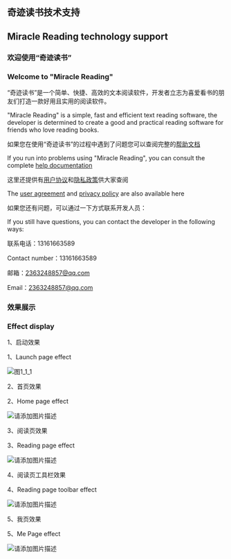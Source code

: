 ## 奇迹读书技术支持
## Miracle Reading technology support


### 欢迎使用“奇迹读书”
### Welcome to "Miracle Reading"


“奇迹读书”是一个简单、快捷、高效的文本阅读软件，开发者立志为喜爱看书的朋友们打造一款好用且实用的阅读软件。

"Miracle Reading" is a simple, fast and efficient text reading software, the developer is determined to create a good and practical reading software for friends who love reading books.


如果您在使用“奇迹读书”的过程中遇到了问题您可以查阅完整的[帮助文档](https://github.com/qishuaipeng/TechnicalSupport/blob/main/MRHelp.md)

If you run into problems using "Miracle Reading", you can consult the complete [help documentation](https://github.com/qishuaipeng/TechnicalSupport/blob/main/MRHelp.md)

这里还提供有[用户协议](https://github.com/qishuaipeng/TechnicalSupport/blob/main/MRUserAgreement.md)和[隐私政策](https://github.com/qishuaipeng/TechnicalSupport/blob/main/MRPrivacypolicy.md)供大家查阅

The [user agreement](https://github.com/qishuaipeng/TechnicalSupport/blob/main/MRUserAgreement.md) and [privacy policy](https://github.com/qishuaipeng/TechnicalSupport/blob/main/MRPrivacypolicy.md) are also available here

如果您还有问题，可以通过一下方式联系开发人员：

If you still have questions, you can contact the developer in the following ways:

联系电话：13161663589

Contact number：13161663589

邮箱：2363248857@qq.com

Email：2363248857@qq.com


### 效果展示
### Effect display
1、启动效果

1、Launch page effect

![图1_1_1](https://img-blog.csdnimg.cn/12cd5e2bf1a747ce811fc8b4c47c827e.png)

2、首页效果

2、Home page effect

![请添加图片描述](https://img-blog.csdnimg.cn/30924474e57c42e48e9b09d99a7b0cb4.png)

3、阅读页效果

3、Reading page effect

![请添加图片描述](https://img-blog.csdnimg.cn/6afa0a5ace874e928df242ff011be67f.png)

4、阅读页工具栏效果

4、Reading page toolbar effect

![请添加图片描述](https://img-blog.csdnimg.cn/95db4a3b23f4417997351291964dc199.jpeg)

5、我页效果

5、Me Page effect

![请添加图片描述](https://img-blog.csdnimg.cn/853416a88bac47019cb01a5cda79e39b.png)